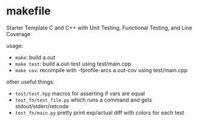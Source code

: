 # makefile
Starter Template C and C++ with Unit Testing, Functional Testing, and Line Coverage

usage:
 * `make`: build a.out
 * `make test`: build a.out-test using test/main.cpp
 * `make cov`: recompile with -fprofile-arcs a.out-cov using test/main.cpp

other useful things:
 * `test/test.hpp` macros for asserting if vars are equal
 * `test_fn/test_file.py` which runs a command and gets stdout/stderr/retcode
 * `test_fn/main.py` pretty print exp/actual diff with colors for each test
